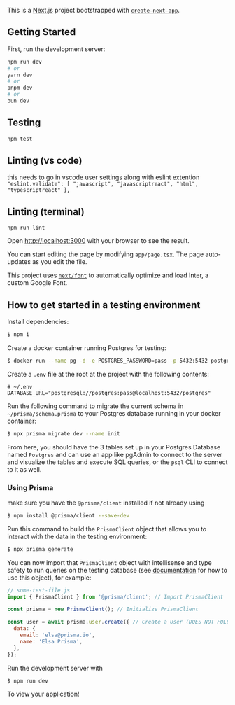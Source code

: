 This is a [Next.js](https://nextjs.org/) project bootstrapped with [`create-next-app`](https://github.com/vercel/next.js/tree/canary/packages/create-next-app).

## Getting Started

First, run the development server:

```bash
npm run dev
# or
yarn dev
# or
pnpm dev
# or
bun dev
```

## Testing

```bash
npm test
```

## Linting (vs code)

this needs to go in vscode user settings along with eslint extention
```"eslint.validate": [ "javascript", "javascriptreact", "html", "typescriptreact" ],```

## Linting (terminal)
```npm run lint```


Open [http://localhost:3000](http://localhost:3000) with your browser to see the result.

You can start editing the page by modifying `app/page.tsx`. The page auto-updates as you edit the file.

This project uses [`next/font`](https://nextjs.org/docs/basic-features/font-optimization) to automatically optimize and load Inter, a custom Google Font.

## How to get started in a testing environment
Install dependencies: 
```bash
$ npm i
```
Create a docker container running Postgres for testing:
```bash
$ docker run --name pg -d -e POSTGRES_PASSWORD=pass -p 5432:5432 postgres
```
Create a `.env` file at the root at the project with the following contents:
```dotenv
# ~/.env
DATABASE_URL="postgresql://postgres:pass@localhost:5432/postgres"
```
Run the following command to migrate the current schema in `~/prisma/schema.prisma` to your Postgres database running in your docker container:
```bash
$ npx prisma migrate dev --name init
```
From here, you should have the 3 tables set up in your Postgres Database named `Postgres` and can use an app like pgAdmin to connect to the server and visualize the tables and execute SQL queries, or the `psql` CLI to connect to it as well.
### Using Prisma
make sure you have the `@prisma/client` installed if not already using
```bash
$ npm install @prisma/client --save-dev
```
Run this command to build the `PrismaClient` object that allows you to interact with the data in the testing environment:
```bash
$ npx prisma generate
```
You can now import that `PrismaClient` object with intellisense and type safety to run queries on the testing database (see [documentation](https://www.prisma.io/docs/orm/prisma-client/queries/crud) for how to use this object), for example:
```javascript
// some-test-file.js
import { PrismaClient } from '@prisma/client'; // Import PrismaClient

const prisma = new PrismaClient(); // Initialize PrismaClient

const user = await prisma.user.create({ // Create a User (DOES NOT FOLLOW OUR SCHEMA, JUST AN EXAMPLE)
  data: {
    email: 'elsa@prisma.io',
    name: 'Elsa Prisma',
  },
});
```
Run the development server with
```bash
$ npm run dev
```
To view your application!